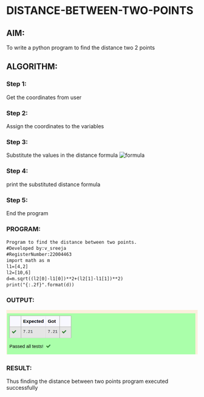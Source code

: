 # DISTANCE-BETWEEN-TWO-POINTS

## AIM:
To write a python program to find the distance two 2 points
## ALGORITHM:
### Step 1:
Get the coordinates from user 
### Step 2:
Assign the coordinates to the variables 
### Step 3: 
Substitute the values in the distance formula  ![formula](/formula.jpg)
### Step 4: 
print the substituted distance formula
### Step 5: 
End the program
### PROGRAM:
```
Program to find the distance between two points.
#Developed by:v_sreeja 
#RegisterNumber:22004463
import math as m
l1=[4,2]
l2=[10,6]
d=m.sqrt((l2[0]-l1[0])**2+(l2[1]-l1[1])**2)
print("{:.2f}".format(d))
```


### OUTPUT:
!['output'](/Distancebetweentwopoints.png)


### RESULT:
Thus finding the distance between two points program executed successfully
